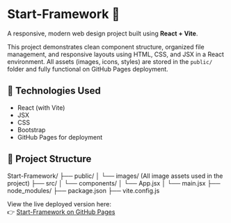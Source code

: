 # Start-Framework 🚀

A responsive, modern web design project built using **React + Vite**.

This project demonstrates clean component structure, organized file management, and responsive layouts using HTML, CSS, and JSX in a React environment. All assets (images, icons, styles) are stored in the `public/` folder and fully functional on GitHub Pages deployment.

## 🔧 Technologies Used

- React (with Vite)
- JSX
- CSS
- Bootstrap
- GitHub Pages for deployment

## 📁 Project Structure

Start-Framework/
├── public/
│ └── images/ (All image assets used in the project)
├── src/
│ └── components/
│ └── App.jsx
│ └── main.jsx
├── node_modules/
├── package.json
├── vite.config.js

View the live deployed version here:  
👉 [Start-Framework on GitHub Pages](https://omar-coder-dev.github.io/Start-Framework/)

